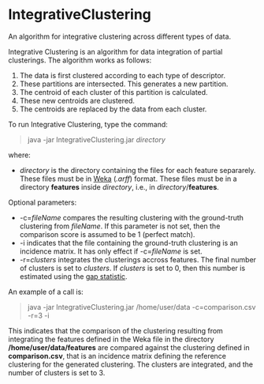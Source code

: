 # IntegrativeClustering
An algorithm for integrative clustering across different types of data.

Integrative Clustering is an algorithm for data integration of partial clusterings. The algorithm works as follows:

1. The data is first clustered according to each type of descriptor. 
2. These partitions are intersected. This generates a new partition.
3. The centroid of each cluster of this partition is calculated. 
4. These new centroids are clustered.
5. The centroids are replaced by the data from each cluster.

To run Integrative Clustering, type the command:

>java -jar IntegrativeClustering.jar _directory_

where:

* _directory_ is the directory containing the files for each feature separarely. These files must be in [Weka](http://www.cs.waikato.ac.nz/ml/weka/ "Weka") (_.arff_) format. These files must be in a directory __features__ inside _directory_, i.e., in _directory_/__features__.

Optional parameters:

* -c=_fileName_ compares the resulting clustering with the ground-truth clustering from _fileName_. If this parameter is not set, then the comparison score is assumed to be 1 (perfect match).
* -i indicates that the file containing the ground-truth clustering is an incidence matrix. It has only effect if -c=_fileName_ is set.
* -r=_clusters_ integrates the clusterings accross features. The final number of clusters is set to _clusters_. If _clusters_ is set to 0, then this number is estimated using the [gap statistic](http://doi.wiley.com/10.1111/1467-9868.00293 "Gap statistic").


An example of a call is:

>java -jar IntegrativeClustering.jar /home/user/data -c=comparison.csv -r=3 -i

This indicates that the comparison of the clustering resulting from integrating the features defined in the Weka file in the directory __/home/user/data/features__ are compared against the clustering defined in __comparison.csv__, that is an incidence matrix defining the reference clustering for the generated clustering. The clusters are integrated, and the number of clusters is set to 3.
